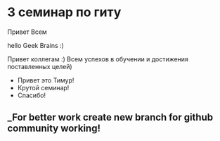 # 3 семинар по гиту
Привет Всем       

hello Geek Brains :)

Привет коллегам :) Всем успехов в обучении и достижения поставленных целей)

* Привет это Тимур!
* Крутой семинар! 
* Спасибо!

## _For better work create new branch for github community working!
